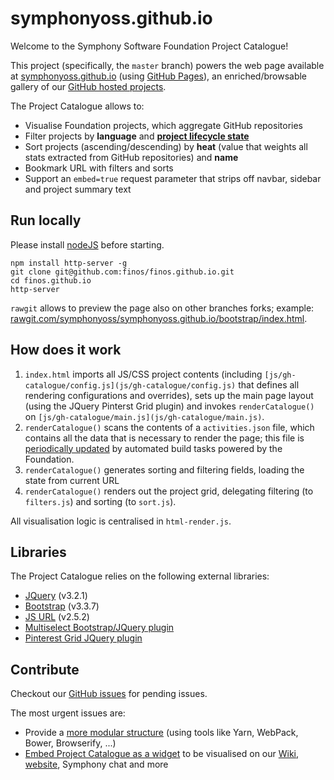 # symphonyoss.github.io
Welcome to the Symphony Software Foundation Project Catalogue!

This project (specifically, the `master` branch) powers the web page available at [symphonyoss.github.io](symphonyoss.github.io) (using [GitHub Pages](https://symphonyoss.atlassian.net/wiki/spaces/FM/pages/80945878/Documentation)), an enriched/browsable gallery of our [GitHub hosted projects](github.com/symphonyoss).

The Project Catalogue allows to:
- Visualise Foundation projects, which aggregate GitHub repositories
- Filter projects by **language** and **[project lifecycle state](https://symphonyoss.atlassian.net/wiki/spaces/FM/pages/3211338/Project+Lifecycle)**
- Sort projects (ascending/descending) by **heat** (value that weights all stats extracted from GitHub repositories) and **name**
- Bookmark URL with filters and sorts
- Support an `embed=true` request parameter that strips off navbar, sidebar and project summary text

## Run locally
Please install [nodeJS](https://nodejs.org/en/) before starting.
```
npm install http-server -g
git clone git@github.com:finos/finos.github.io.git
cd finos.github.io
http-server
```

`rawgit` allows to preview the page also on other branches forks; example: [rawgit.com/symphonyoss/symphonyoss.github.io/bootstrap/index.html](rawgit.com/symphonyoss/symphonyoss.github.io/bootstrap/index.html).

## How does it work
1. `index.html` imports all JS/CSS project contents (including `[js/gh-catalogue/config.js](js/gh-catalogue/config.js)` that defines all rendering configurations and overrides), sets up the main page layout (using the JQuery Pinterst Grid plugin) and invokes `renderCatalogue()` on `[js/gh-catalogue/main.js](js/gh-catalogue/main.js)`.
2. `renderCatalogue()` scans the contents of a `activities.json` file, which contains all the data that is necessary to render the page; this file is [periodically updated](https://github.com/symphonyoss/symphonyoss.github.io/commits/bootstrap/activities.json) by automated build tasks powered by the Foundation.
3. `renderCatalogue()` generates sorting and filtering fields, loading the state from current URL
4. `renderCatalogue()` renders out the project grid, delegating filtering (to `filters.js`) and sorting (to `sort.js`).

All visualisation logic is centralised in `html-render.js`.

## Libraries
The Project Catalogue relies on the following external libraries:
- [JQuery](https://jquery.com/) (v3.2.1)
- [Bootstrap](https://getbootstrap.com) (v3.3.7)
- [JS URL](https://github.com/davidstutz/bootstrap-multiselect) (v2.5.2)
- [Multiselect Bootstrap/JQuery plugin](https://github.com/davidstutz/bootstrap-multiselect)
- [Pinterest Grid JQuery plugin](https://www.jqueryscript.net/layout/Simple-jQuery-Plugin-To-Create-Pinterest-Style-Grid-Layout-Pinterest-Grid.html)

## Contribute
Checkout our [GitHub issues](https://github.com/symphonyoss/symphonyoss.github.io/issues) for pending issues.

The most urgent issues are:
- Provide a [more modular structure](https://github.com/symphonyoss/symphonyoss.github.io/issues/9) (using tools like Yarn, WebPack, Bower, Browserify, ...)
- [Embed Project Catalogue as a widget](https://github.com/symphonyoss/symphonyoss.github.io/issues/10) to be visualised on our [Wiki](symphonyoss.atlassian.net/wiki), [website](symphony.foundation), Symphony chat and more

